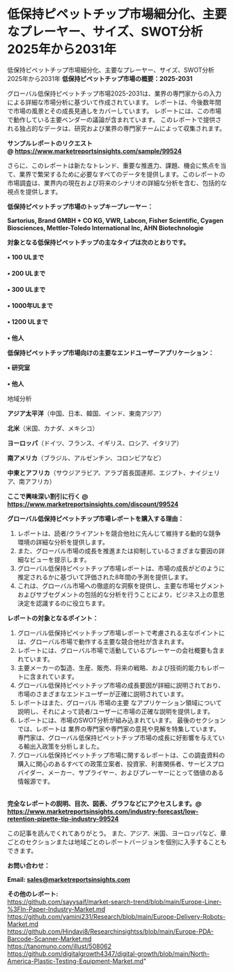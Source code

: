 # 低保持ピペットチップ市場細分化、主要なプレーヤー、サイズ、SWOT分析2025年から2031年
低保持ピペットチップ市場細分化、主要なプレーヤー、サイズ、SWOT分析2025年から2031年
<strong><b>低保持ピペットチップ市場の概要：2025-2031</b></strong>

グローバル低保持ピペットチップ市場2025-2031は、業界の専門家からの入力による詳細な市場分析に基づいて作成されています。 レポートは、今後数年間で市場の風景とその成長見通しをカバーしています。 レポートには、この市場で動作している主要ベンダーの議論が含まれています。 このレポートで提供される独占的なデータは、研究および業界の専門家チームによって収集されます。

<strong>サンプルレポートのリクエスト @ <a href=https://www.marketreportsinsights.com/sample/99524>https://www.marketreportsinsights.com/sample/99524</a></strong>

さらに、このレポートは新たなトレンド、重要な推進力、課題、機会に焦点を当て、業界で繁栄するために必要なすべてのデータを提供します。このレポートの市場調査は、業界内の現在および将来のシナリオの詳細な分析を含む、包括的な視点を提供します。

<strong>低保持ピペットチップ市場のトップキープレーヤー：</strong>

<strong>Sartorius, Brand GMBH + CO KG, VWR, Labcon, Fisher Scientific, Cyagen Biosciences, Mettler-Toledo International Inc, AHN Biotechnologie</strong>

<strong><b>対象となる低保持ピペットチップの主なタイプは次のとおりです。</b></strong>

<strong>• 100 ULまで<br><br>• 200 ULまで<br><br>• 300 ULまで<br><br>• 1000年ULまで<br><br>• 1200 ULまで<br><br>• 他人</strong>

<strong><b>低保持ピペットチップ市場向けの主要なエンドユーザーアプリケーション：</b></strong>

<strong>• 研究室<br><br>• 他人</strong>

 地域分析

<strong><b>アジア太平洋</b></strong>（中国、日本、韓国、インド、東南アジア）

<strong><b>北米</b></strong>（米国、カナダ、メキシコ）

<strong><b>ヨーロッパ</b></strong>（ドイツ、フランス、イギリス、ロシア、イタリア）

<strong><b>南アメリカ</b></strong>（ブラジル、アルゼンチン、コロンビアなど）

<strong><b>中東とアフリカ</b></strong>（サウジアラビア、アラブ首長国連邦、エジプト、ナイジェリア、南アフリカ）

<strong>ここで興味深い割引に行く @ <a href=https://www.marketreportsinsights.com/discount/99524>https://www.marketreportsinsights.com/discount/99524</a></strong>

<strong><b>グローバル低保持ピペットチップ市場レポートを購入する理由：</b></strong>
<ol>
  <li>レポートは、読者/クライアントを競合他社に先んじて維持する動的な競争環境の詳細な分析を提供します。</li>
  <li>また、グローバル市場の成長を推進または抑制しているさまざまな要因の詳細なビューを提示します。</li>
  <li>グローバル低保持ピペットチップ市場レポートは、市場の成長がどのように推定されるかに基づいて評価された8年間の予測を提供します。</li>
  <li>これは、グローバル市場への徹底的な洞察を提供し、主要な市場セグメントおよびサブセグメントの包括的な分析を行うことにより、ビジネス上の意思決定を認識するのに役立ちます。</li>
</ol>
<strong><b>レポートの対象となるポイント：</b></strong>
<ol>
  <li>グローバル低保持ピペットチップ市場レポートで考慮される主なポイントには、グローバル市場で動作する主要な競合他社が含まれます。</li>
  <li>レポートには、グローバル市場で活動しているプレーヤーの会社概要も含まれています。</li>
  <li>主要メーカーの製造、生産、販売、将来の戦略、および技術的能力もレポートに含まれています。</li>
  <li>グローバル低保持ピペットチップ市場の成長要因が詳細に説明されており、市場のさまざまなエンドユーザーが正確に説明されています。</li>
  <li>レポートはまた、グローバル 市場の主要 なアプリケーション領域について説明し、それによって読者/ユーザーに市場の正確な説明を提供します。</li>
  <li>レポートには、市場のSWOT分析が組み込まれています。 最後のセクションでは、レポートは 業界の専門家や専門家の意見や見解を特集しています。 専門家は、グローバル低保持ピペットチップ市場の成長に好影響を与えている輸出入政策を分析しました。</li>
  <li>グローバル低保持ピペットチップ市場に関するレポートは、この調査資料の購入に関心のあるすべての政策立案者、投資家、利害関係者、サービスプロバイダー、メーカー、サプライヤー、およびプレーヤーにとって価値のある情報源です。</li>
</ol><br>
<strong>完全なレポートの説明、目次、図表、グラフなどにアクセスします。@ <a href=https://www.marketreportsinsights.com/industry-forecast/low-retention-pipette-tip-industry-99524>https://www.marketreportsinsights.com/industry-forecast/low-retention-pipette-tip-industry-99524</a></strong>

この記事を読んでくれてありがとう。 また、アジア、米国、ヨーロッパなど、章ごとのセクションまたは地域ごとのレポートバージョンを個別に入手することもできます。

<strong><b>お問い合わせ：</b></strong>

<strong>Email: </strong><a href=mailto:sales@marketreportsinsights.com><strong>sales@marketreportsinsights.com</strong></a>

<strong>その他のレポート:</strong>
<br>
<a href=https://github.com/sayysaif/market-search-trend/blob/main/Europe-Liner-%3FIn-Paper-Industry-Market.md>https://github.com/sayysaif/market-search-trend/blob/main/Europe-Liner-%3FIn-Paper-Industry-Market.md</a>
<br>
<a href=https://github.com/yamini231/Research/blob/main/Europe-Delivery-Robots-Market.md>https://github.com/yamini231/Research/blob/main/Europe-Delivery-Robots-Market.md</a>
<br>
<a href=https://github.com/Hindavi8/Researchinsightss/blob/main/Europe-PDA-Barcode-Scanner-Market.md>https://github.com/Hindavi8/Researchinsightss/blob/main/Europe-PDA-Barcode-Scanner-Market.md</a>
<br>
<a href=https://tanomuno.com/illust/508062>https://tanomuno.com/illust/508062</a>
<br>
<a href=https://github.com/digitalgrowth4347/digital-growth/blob/main/North-America-Plastic-Testing-Equipment-Market.md>https://github.com/digitalgrowth4347/digital-growth/blob/main/North-America-Plastic-Testing-Equipment-Market.md</a>"
